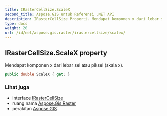 ```yaml
---
title: IRasterCellSize.ScaleX
second_title: Aspose.GIS untuk Referensi .NET API
description: IRasterCellSize Properti. Mendapat komponen x dari lebar sel atau piksel skala x.
type: docs
weight: 20
url: /id/net/aspose.gis.raster/irastercellsize/scalex/
---
```

## IRasterCellSize.ScaleX property

Mendapat komponen x dari lebar sel atau piksel (skala x).

```csharp
public double ScaleX { get; }
```

### Lihat juga

* interface [IRasterCellSize](../)
* ruang nama [Aspose.Gis.Raster](../../irastercellsize/)
* perakitan [Aspose.GIS](../../../)


